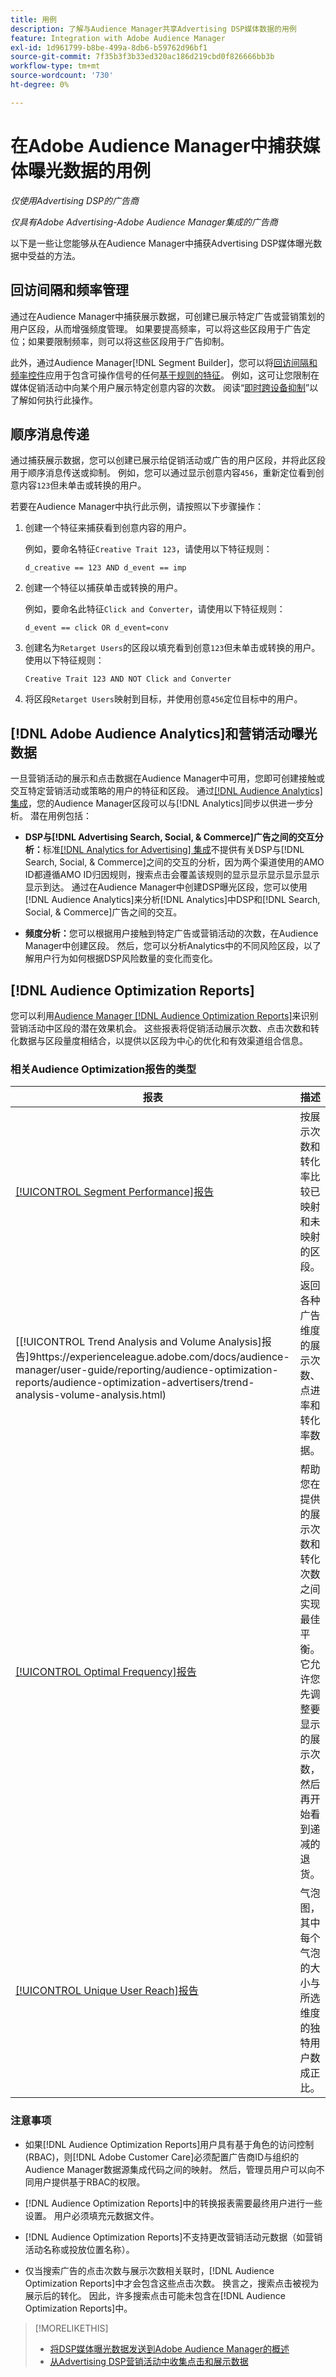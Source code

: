 ```yaml
---
title: 用例
description: 了解与Audience Manager共享Advertising DSP媒体数据的用例
feature: Integration with Adobe Audience Manager
exl-id: 1d961799-b8be-499a-8db6-b59762d96bf1
source-git-commit: 7f35b3f3b33ed320ac186d219cbd0f826666bb3b
workflow-type: tm+mt
source-wordcount: '730'
ht-degree: 0%

---
```


# 在Adobe Audience Manager中捕获媒体曝光数据的用例

*仅使用Advertising DSP的广告商*

*仅具有Adobe Advertising-Adobe Audience Manager集成的广告商*

以下是一些让您能够从在Audience Manager中捕获Advertising DSP媒体曝光数据<!-- ad impression data? -->中受益的方法。

## 回访间隔和频率管理

通过在Audience Manager中捕获展示数据，可创建已展示特定广告或营销策划的用户区段，从而增强频度管理。 如果要提高频率，可以将这些区段用于广告定位；如果要限制频率，则可以将这些区段用于广告抑制。

此外，通过Audience Manager[!DNL Segment Builder]，您可以将[回访间隔和频率控件](https://experienceleague.adobe.com/docs/audience-manager/user-guide/features/segments/recency-and-frequency.html?lang=zh-Hans)应用于包含可操作信号的任何[基于规则的特征](https://experienceleague.adobe.com/docs/audience-manager/user-guide/features/traits/trait-builder/create-onboarded-rule-based-traits.html?lang=zh-Hans)。 例如，这可让您限制在媒体促销活动中向某个用户展示特定创意内容的次数。 阅读“[即时跨设备抑制](https://experienceleague.adobe.com/docs/audience-manager/user-guide/features/profile-merge-rules/instant-cross-device-suppression.html?lang=zh-Hans)”以了解如何执行此操作。<!-- The AM pulled this paragraph verbatim from AEM doc; I change only a word or two. -->

## 顺序消息传递

通过捕获展示数据，您可以创建已展示给促销活动或广告的用户区段，并将此区段用于顺序消息传送或抑制。 例如，您可以通过显示创意内容`456`，重新定位看到创意内容`123`但未单击或转换的用户。

若要在Audience Manager中执行此示例，请按照以下步骤操作：<!-- The AM pulled this example/procedure verbatim from AEM doc; I changed only a word or two. -->

1. 创建一个特征来捕获看到创意内容的用户。

   例如，要命名特征`Creative Trait 123`，请使用以下特征规则：

   ```
   d_creative == 123 AND d_event == imp
   ```

1. 创建一个特征以捕获单击或转换的用户。

   例如，要命名此特征`Click and Converter`，请使用以下特征规则：

   ```
   d_event == click OR d_event=conv
   ```

1. 创建名为`Retarget Users`的区段以填充看到创意`123`但未单击或转换的用户。 使用以下特征规则：

   ```
   Creative Trait 123 AND NOT Click and Converter
   ```

1. 将区段`Retarget Users`映射到目标，并使用创意`456`定位目标中的用户。

## [!DNL Adobe Audience Analytics]和营销活动曝光数据

一旦营销活动的展示和点击数据在Audience Manager中可用，您即可创建接触或交互特定营销活动或策略的用户的特征和区段。 通过[[!DNL Audience Analytics] 集成](https://experienceleague.adobe.com/docs/analytics/integration/audience-analytics/mc-audiences-aam.html?lang=zh-Hans)，您的Audience Manager区段可以与[!DNL Analytics]同步以供进一步分析。 潜在用例包括：

* **DSP与[!DNL Advertising Search, Social, & Commerce]广告之间的交互分析：**&#x200B;标准[[!DNL Analytics for Advertising] 集成](/help/integrations/analytics/overview.md)不提供有关DSP与[!DNL Search, Social, & Commerce]之间的交互的分析，因为两个渠道使用的AMO ID都遵循AMO ID归因规则，搜索点击会覆盖该规则的显示显示显示显示显示显示到达。 通过在Audience Manager中创建DSP曝光区段，您可以使用[!DNL Audience Analytics]来分析[!DNL Analytics]中DSP和[!DNL Search, Social, & Commerce]广告之间的交互。

* **频度分析：**&#x200B;您可以根据用户接触到特定广告或营销活动的次数，在Audience Manager中创建区段。 然后，您可以分析Analytics中的不同风险区段，以了解用户行为如何根据DSP风险数量的变化而变化。

## [!DNL Audience Optimization Reports]

您可以利用[Audience Manager [!DNL Audience Optimization Reports]](https://experienceleague.adobe.com/docs/audience-manager/user-guide/reporting/audience-optimization-reports/audience-optimization-reports.html?lang=zh-Hans)来识别营销活动中区段的潜在效果机会。 这些报表将促销活动展示次数、点击次数和转化数据与区段量度相结合，以提供以区段为中心的优化和有效渠道组合信息。

### 相关Audience Optimization报告的类型

| 报表 | 描述 |
| ------ | ----------- |
| [[!UICONTROL Segment Performance]报告](https://experienceleague.adobe.com/docs/audience-manager/user-guide/reporting/audience-optimization-reports/audience-optimization-advertisers/segment-performance.html?lang=zh-Hans) | 按展示次数和转化率比较已映射和未映射的区段。 |
| [[!UICONTROL Trend Analysis and Volume Analysis]报告]9https://experienceleague.adobe.com/docs/audience-manager/user-guide/reporting/audience-optimization-reports/audience-optimization-advertisers/trend-analysis-volume-analysis.html) | 返回各种广告维度的展示次数、点进率和转化率数据。 |
| [[!UICONTROL Optimal Frequency]报告](https://experienceleague.adobe.com/docs/audience-manager/user-guide/reporting/audience-optimization-reports/audience-optimization-advertisers/optimal-frequency.html?lang=zh-Hans) | 帮助您在提供的展示次数和转化次数之间实现最佳平衡。 它允许您先调整要显示的展示次数，然后再开始看到递减的退货。 |
| [[!UICONTROL Unique User Reach]报告](https://experienceleague.adobe.com/docs/audience-manager/user-guide/reporting/audience-optimization-reports/audience-optimization-advertisers/unique-user-reach.html?lang=zh-Hans) | 气泡图，其中每个气泡的大小与所选维度的独特用户数成正比。 |

### 注意事项

* 如果[!DNL Audience Optimization Reports]用户具有基于角色的访问控制(RBAC)，则[!DNL Adobe Customer Care]必须配置广告商ID与组织的Audience Manager数据源集成代码之间的映射。 然后，管理员用户可以向不同用户提供基于RBAC的权限。

* [!DNL Audience Optimization Reports]中的转换报表需要最终用户进行一些设置。 用户必须填充元数据文件。

* [!DNL Audience Optimization Reports]不支持更改营销活动元数据（如营销活动名称或投放位置名称）。

* 仅当搜索广告的点击次数与展示次数相关联时，[!DNL Audience Optimization Reports]中才会包含这些点击次数。 换言之，搜索点击被视为展示后的转化。 因此，许多搜索点击可能未包含在[!DNL Audience Optimization Reports]中。

>[!MORELIKETHIS]
>
>* [将DSP媒体曝光数据发送到Adobe Audience Manager的概述](overview.md)
>* [从Advertising DSP营销活动中收集点击和展示数据](collect.md)
